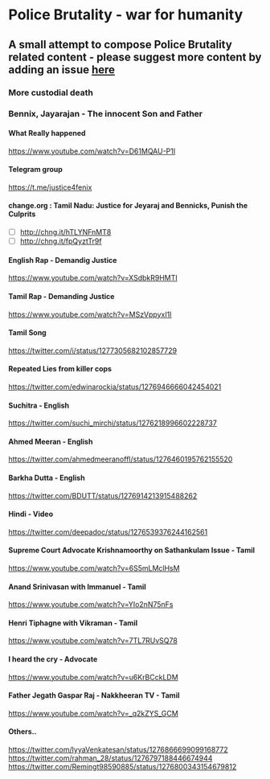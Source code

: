 # Police Brutality - war for humanity

## A small attempt to compose Police Brutality related content - please suggest more content by adding an issue [here](https://github.com/sjeeva/police-brutality/issues)

### More custodial death

### Bennix, Jayarajan - The innocent Son and Father 

#### What Really happened
https://www.youtube.com/watch?v=D61MQAU-P1I

#### Telegram group  
https://t.me/justice4fenix

#### change.org : Tamil Nadu: Justice for Jeyaraj and Bennicks, Punish the Culprits
- [ ] http://chng.it/hTLYNFnMT8
- [ ] http://chng.it/fpQyztTr9f

#### English Rap - Demandig Justice
https://www.youtube.com/watch?v=XSdbkR9HMTI

#### Tamil Rap - Demanding Justice
https://www.youtube.com/watch?v=MSzVppyxI1I

#### Tamil Song
https://twitter.com/i/status/1277305682102857729

#### Repeated Lies from killer cops
https://twitter.com/edwinarockia/status/1276946666042454021

#### Suchitra - English
https://twitter.com/suchi_mirchi/status/1276218996602228737

#### Ahmed Meeran - English
https://twitter.com/ahmedmeeranoffl/status/1276460195762155520

#### Barkha Dutta - English 
https://twitter.com/BDUTT/status/1276914213915488262

#### Hindi - Video
https://twitter.com/deepadoc/status/1276539376244162561

#### Supreme Court Advocate Krishnamoorthy on Sathankulam Issue - Tamil
https://www.youtube.com/watch?v=6S5mLMclHsM

#### Anand Srinivasan with Immanuel - Tamil
https://www.youtube.com/watch?v=YIo2nN75nFs

#### Henri Tiphagne with Vikraman - Tamil
https://www.youtube.com/watch?v=7TL7RUvSQ78

#### I heard the cry - Advocate
https://www.youtube.com/watch?v=u6KrBCckLDM

#### Father Jegath Gaspar Raj - Nakkheeran TV - Tamil
https://www.youtube.com/watch?v=_q2kZYS_GCM

#### Others..
https://twitter.com/IyyaVenkatesan/status/1276866699099168772
https://twitter.com/rahman_28/status/1276797188446674944
https://twitter.com/Remingt98590885/status/1276800343154679812

